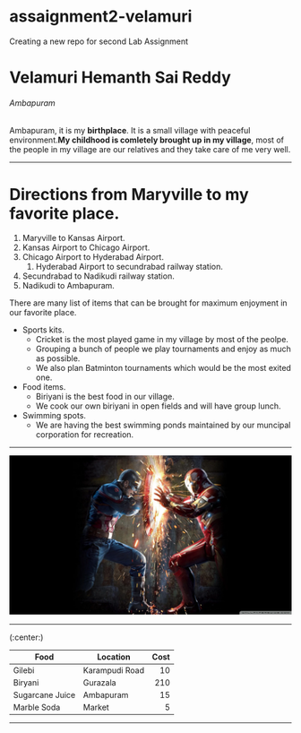 # assaignment2-velamuri
Creating a new repo for second Lab Assignment
 # Velamuri Hemanth Sai Reddy 
 ###### Ambapuram

 Ambapuram, it is my **birthplace**. It is a small village with peaceful environment.**My childhood is comletely brought up in my village**, most of the people in my village are our relatives and they take care of me very well.

***

# Directions from Maryville to my favorite place.
1. Maryville to Kansas Airport.
2. Kansas Airport to Chicago Airport.
3. Chicago Airport to Hyderabad Airport.
    1. Hyderabad Airport to secundrabad railway station.
4. Secundrabad to Nadikudi railway station.
5. Nadikudi to Ambapuram.

There are many list of items that can be brought for maximum enjoyment in our favorite place.
* Sports kits.
    * Cricket is the most played game in my village by most of the peolpe.
    * Grouping a bunch of people we play tournaments and enjoy as much as possible.
    * We also plan Batminton tournaments which would be the most exited one.
* Food items.
    * Biriyani is the best food in our village.
    * We cook our own biriyani in open fields and will have group lunch.
* Swimming spots.
    * We are having the best swimming ponds maintained by our muncipal corporation for recreation.

***

 ![MyImage](images/55562.png)

 ***

(:center:)

| Food | Location | Cost |
| --- | --- | ---: |
| Gilebi | Karampudi Road | 10 |
| Biryani | Gurazala | 210 |
| Sugarcane Juice | Ambapuram | 15 |
| Marble Soda | Market | 5 |

 ***
